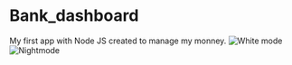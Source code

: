 # Bank_dashboard
My first app with Node JS created to manage my monney.
![White mode](https://user-images.githubusercontent.com/103429337/200199200-681e6875-8435-4ced-b097-b15939368c1d.png)
![Nightmode](https://user-images.githubusercontent.com/103429337/200199201-f98e32ae-5395-433c-ae6f-32ccb5dc4edc.png)
